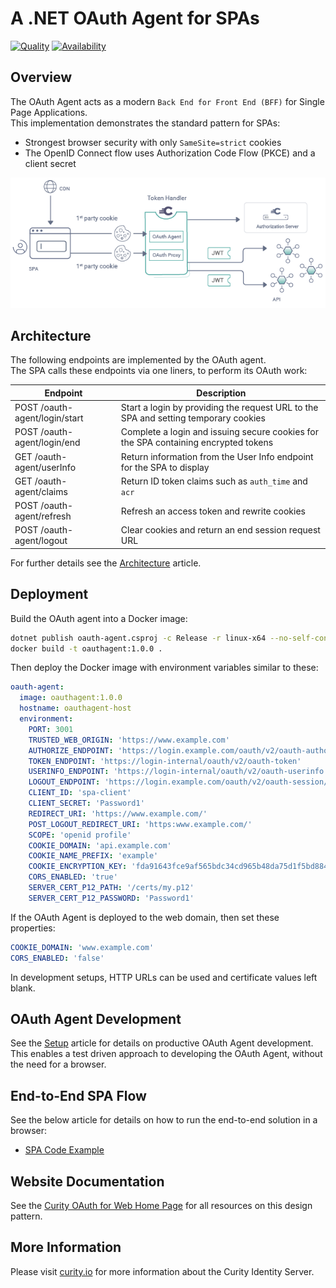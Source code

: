# A .NET OAuth Agent for SPAs

[![Quality](https://img.shields.io/badge/quality-test-yellow)](https://curity.io/resources/code-examples/status/)
[![Availability](https://img.shields.io/badge/availability-source-blue)](https://curity.io/resources/code-examples/status/)

## Overview

The OAuth Agent acts as a modern `Back End for Front End (BFF)` for Single Page Applications.\
This implementation demonstrates the standard pattern for SPAs:

- Strongest browser security with only `SameSite=strict` cookies
- The OpenID Connect flow uses Authorization Code Flow (PKCE) and a client secret

![Logical Components](/doc/logical-components.png)

## Architecture

The following endpoints are implemented by the OAuth agent.\
The SPA calls these endpoints via one liners, to perform its OAuth work:

| Endpoint | Description |
| -------- | ----------- |
| POST /oauth-agent/login/start | Start a login by providing the request URL to the SPA and setting temporary cookies |
| POST /oauth-agent/login/end | Complete a login and issuing secure cookies for the SPA containing encrypted tokens |
| GET /oauth-agent/userInfo | Return information from the User Info endpoint for the SPA to display |
| GET /oauth-agent/claims | Return ID token claims such as `auth_time` and `acr` |
| POST /oauth-agent/refresh | Refresh an access token and rewrite cookies |
| POST /oauth-agent/logout | Clear cookies and return an end session request URL |

For further details see the [Architecture](/doc/Architecture.md) article.

## Deployment

Build the OAuth agent into a Docker image:

```bash
dotnet publish oauth-agent.csproj -c Release -r linux-x64 --no-self-contained
docker build -t oauthagent:1.0.0 .
```

Then deploy the Docker image with environment variables similar to these:

```yaml
oauth-agent:
  image: oauthagent:1.0.0
  hostname: oauthagent-host
  environment:
    PORT: 3001
    TRUSTED_WEB_ORIGIN: 'https://www.example.com'
    AUTHORIZE_ENDPOINT: 'https://login.example.com/oauth/v2/oauth-authorize'
    TOKEN_ENDPOINT: 'https://login-internal/oauth/v2/oauth-token'
    USERINFO_ENDPOINT: 'https://login-internal/oauth/v2/oauth-userinfo'
    LOGOUT_ENDPOINT: 'https://login.example.com/oauth/v2/oauth-session/logout'
    CLIENT_ID: 'spa-client'
    CLIENT_SECRET: 'Password1'
    REDIRECT_URI: 'https://www.example.com/'
    POST_LOGOUT_REDIRECT_URI: 'https:www.example.com/'
    SCOPE: 'openid profile'
    COOKIE_DOMAIN: 'api.example.com'
    COOKIE_NAME_PREFIX: 'example'
    COOKIE_ENCRYPTION_KEY: 'fda91643fce9af565bdc34cd965b48da75d1f5bd8846bf0910dd6d7b10f06dfe'
    CORS_ENABLED: 'true'
    SERVER_CERT_P12_PATH: '/certs/my.p12'
    SERVER_CERT_P12_PASSWORD: 'Password1'
```

If the OAuth Agent is deployed to the web domain, then set these properties:

```yaml
COOKIE_DOMAIN: 'www.example.com'
CORS_ENABLED: 'false'
```

In development setups, HTTP URLs can be used and certificate values left blank.

## OAuth Agent Development

See the [Setup](/doc/Setup.md) article for details on productive OAuth Agent development.\
This enables a test driven approach to developing the OAuth Agent, without the need for a browser.

## End-to-End SPA Flow

See the below article for details on how to run the end-to-end solution in a browser:

- [SPA Code Example](https://curity.io/resources/learn/token-handler-spa-example/)

## Website Documentation

See the [Curity OAuth for Web Home Page](https://curity.io/product/token-service/oauth-for-web/) for all resources on this design pattern.

## More Information

Please visit [curity.io](https://curity.io/) for more information about the Curity Identity Server.
